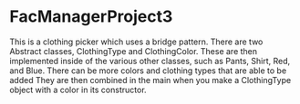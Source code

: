 # FacManagerProject3

This is a clothing picker which uses a bridge pattern. There are two Abstract classes, ClothingType and ClothingColor. 
These are then implemented inside of the various other classes, such as Pants, Shirt, Red, and Blue.
There can be more colors and clothing types that are able to be added
They are then combined in the main when you make a ClothingType object with a color in its constructor.
